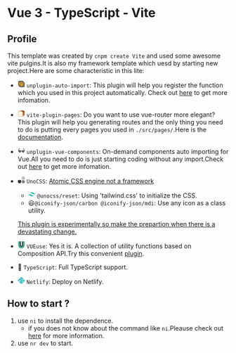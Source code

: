 # Vue 3 - TypeScript - Vite

## Profile

This template was created by `cnpm create Vite` and used some awesome vite pulgins.It is also my framework template which uesd by starting new project.Here are some characteristic in this lite:
- <svg width="16" height="16" viewBox="0 0 64 64"><g fill="#3e4347"><circle cx="32" cy="32" r="30"/><path d="m6.3 18l-2.7-2.7c-2.1-2.1-2.1-5.5 0-7.5l4.2-4.2c2.1-2.1 5.5-2.1 7.5 0L18 6.3l-3.1 3.1l-2.7-2.7c-.3-.3-.9-.3-1.3 0l-4.2 4.2c-.3.3-.3.9 0 1.3l2.7 2.7L6.3 18m51.4 28l2.7 2.7c2.1 2.1 2.1 5.5 0 7.5l-4.2 4.2c-2.1 2.1-5.5 2.1-7.5 0L46 57.7l3.1-3.1l2.7 2.7c.3.3.9.3 1.3 0l4.2-4.2c.3-.3.3-.9 0-1.3l-2.7-2.7l3.1-3.1"/></g><circle cx="32" cy="32" r="23.4" fill="#f2b200"/><path fill="#b47d56" d="M39.6 11.4c-5-2.6-12.9 2.4-12 6.6c.9 4.2 11.2 7.2 14 13.1c2.8 5.9 4.1 7.8 9.1 3.8c4.9-4.1 7.2-13.8-11.1-23.5"/><path fill="#89664c" d="M38.8 13.8c3.4 0-2.1 1.9-5.3 4.7c-1.6 1.4-.9-4.7 5.3-4.7m7.3 4.9c3.4 0-2.1 1.9-5.4 4.7c-1.5 1.3-.8-4.7 5.4-4.7m4.5 7.5c3.4 0-2.1 1.9-5.4 4.7c-1.5 1.3-.7-4.7 5.4-4.7"/><path fill="#b47d56" d="M10.7 38c-1.9-4.8 4.4-10.7 8.5-9.2c4.2 1.5 5.7 10.9 11.2 14.4c5.5 3.4 7.3 4.9 2.5 8.5C28 55.3 17.8 55.5 10.7 38"/><path fill="#89664c" d="M13.4 39.3c-.5 2.9 2.2-1.5 5.6-3.8c1.6-1.1-4.7-1.5-5.6 3.8m3.4 6.1c-.5 2.9 2.2-1.5 5.6-3.8c1.6-1.1-4.7-1.5-5.6 3.8m6 4.5c-.5 2.9 2.2-1.5 5.6-3.8c1.6-1.1-4.6-1.6-5.6 3.8"/><path fill="#699635" d="M25.6 13c-2.2-2.1-2.2-2.1-8.6 4.6c-3.5 3.7-5.3 7.6-4.1 8.7c2.2 2.1 2.2 2.1 8.5-4.6c3.6-3.6 5.4-7.5 4.2-8.7m25.9 27.2c-1.8-2.4-1.8-2.4-9.1 2.8c-4.1 2.9-6.5 6.3-5.6 7.6c1.8 2.4 1.8 2.4 9.1-2.8c4.1-2.9 6.6-6.3 5.6-7.6m-12.9-7c1.3-3 1.3-3-7.5-7.1c-4.9-2.3-9.4-2.8-10.1-1.2c-1.3 3-1.3 3 7.5 7.1c4.8 2.3 9.3 2.8 10.1 1.2"/><path fill="#ed4c5c" d="M43.5 37.8c.2-2.2-1.6-1.1-4.9-1.2c-3.3-.2-2.4 2.4-2.2 4.5c.1 2.1 1.4.4 6.2.5c1.8.1.6-1.6.9-3.8"/><path fill="#ffce31" d="M29.9 34.1c-2.5-.9-1.7.8-3 3.2c-1.3 2.4 2.1 2.5 4.6 3.1c2.5.6.9-.9 2.6-4.4c.7-1.3-1.7-1-4.2-1.9"/><path fill="#ed4c5c" d="M24.5 18.9c-2.5-.9-1.7.8-3 3.2c-1.3 2.4 2.1 2.5 4.6 3.1c2.5.6.9-.9 2.6-4.4c.7-1.3-1.7-1-4.2-1.9"/><path fill="#ffce31" d="M14 26.2c-2.5-.9-1.7.8-3 3.2c-1.3 2.4 2.1 2.5 4.6 3.1c2.5.6.9-.9 2.6-4.4c.7-1.4-1.7-1.1-4.2-1.9"/></svg>
  `unplugin-auto-import`: This plugin will help you register the function which you used in this project automatically. Check out [here](https://github.com/antfu/unplugin-auto-import) to get more infomation.
- <svg width="16" height="16" viewBox="0 0 64 64"><path fill="#995024" d="m44.1 29.5l15.7-7.2c.1-.2.4-.7.6-1c.7-1.1 1.6-2.4 1.6-4C62 10.3 52.7 4 40.4 4s-25 5.3-32.3 10.4c-1.1.8 36 15.1 36 15.1"/><path fill="#b3682a" d="M60.6 30.1c-.8-5.4-.9-7.3-.9-7.9L44 29.4l-6.6 30.5c4.6 0 20.5-9.8 22.3-12.4c2.2-3 2.4-5.9 1-16.5c0-.2 0-.5-.1-.9"/><path fill="#fff3e3" d="M42.3 29c.2-1.3 2.2-3 2.2-4.5c0-5.6-9.1-13.2-20.4-13.2S3.8 18.8 3.8 24.4c0 1.6 2 3.3 2.2 4.5c.3 1.5-.8 8.1-1 9.6c-2.3 17-.2 19.3 7.8 19.3c2.9 0 6.7-.3 11.3-.3s8.4.3 11.3.3c8 0 10.2-2.3 7.8-19.3c-.1-1.5-1.1-8-.9-9.5"/><path fill="#c0773b" d="M3.8 24.4c0-5.6 9.1-13.2 20.4-13.2s20.4 7.6 20.4 13.2c0 1.6-2 3.3-2.2 4.5l1.8.5c.1-.2.4-.7.6-1c.7-1.1 1.6-2.4 1.6-4c0-7-9.9-15.4-22.2-15.4C11.9 9 2 17.5 2 24.4c0 1.6.9 2.9 1.6 4c.2.3.5.8.6 1L6 29c-.2-1.3-2.2-3-2.2-4.6"/><path fill="#cb8d44" d="M45 37.3c-.8-5.4-.9-7.3-.9-7.9l-1.8-.4c-.3 1.5.8 8.1 1 9.6c2.3 17 .2 19.3-7.8 19.3c-2.9 0-6.7-.3-11.3-.3s-8.4.3-11.3.3c-8 0-10.2-2.3-7.8-19.3c.1-1.6 1.1-8.1.9-9.6l-1.8.5c0 .5-.1 2.4-.9 7.9c-.1.4-.1.7-.1.9c-1.4 10.5-1.2 15.6 1 18.6C6 59.5 9 60 12.9 60c1.3 0 2.9-.1 4.5-.1c2-.1 4.3-.2 6.8-.2s4.8.1 6.8.2c1.6.1 3.1.1 4.5.1c3.9 0 6.8-.5 8.7-3.1c2.1-3 2.4-8.1 1-18.7c-.1-.2-.2-.5-.2-.9"/><g fill="#ede0d1"><circle cx="9.3" cy="49" r="1.8"/><circle cx="11.8" cy="43.9" r="1.5"/><circle cx="14.8" cy="47.2" r=".9"/><circle cx="28.9" cy="27.1" r="2.4"/><circle cx="32.4" cy="30.2" r=".7"/><circle cx="35.1" cy="32.4" r="1"/><circle cx="30.4" cy="32.4" r="1.5"/><circle cx="35.6" cy="48.2" r="1.8"/><circle cx="31.9" cy="48.6" r="1"/><circle cx="11" cy="24.7" r="1"/><circle cx="11" cy="20.8" r="1.5"/><circle cx="13.9" cy="23.7" r="1"/></g></svg> 
  `vite-plugin-pages`: Do you want to use vue-router more elegant? This plugin will help you generating routes and the only thing you need to do is putting every pages you used in `./src/pages/`.Here is the [documentation](https://github.com/hannoeru/vite-plugin-pages).
- <svg width="16" height="16" viewBox="0 0 64 64"><path fill="#222526" d="M3.6 32.6C7.6 19.2 11.9 13 13.7 13c1 0 1.3.7 1.7 2.2c.9 3.7.1 4.9-.5 5.4c-.7.7-1.8.1-1.8-3.8c-.9 2.3-5.3 10.4-7.6 19l-1.9-3.2m56.8 0C56.4 19.2 52.1 13 50.3 13c-1 0-1.3.7-1.7 2.2c-.9 3.7-.1 4.9.5 5.4c.7.7 1.8.1 1.8-3.8c.9 2.3 5.3 10.4 7.6 19l1.9-3.2"/><path fill="#363b3d" d="M36.1 33.3c-2.4 1.2-5.9 1.2-8.2 0c-2.5-1.3-5.6-2.2-9.3-2.5c-3.6-.3-11.2-.3-15 1.1c-.4.2-.9.4-1.3.6c-.2.1-.3.1-.3.6v.6c0 1.1-.1.7.6 1.1c1.5.9 2.4 3.2 2.8 6.4c.6 4.6 2.9 7.5 6.5 8.9c3.3 1.3 7.1 1.2 10.4-.1c1.8-.7 3.4-1.9 4.7-3.8c2.2-3.3 1.6-5.4 2.7-8.3c1-2.5 3.8-2.5 4.8 0c1.1 2.9.5 4.9 2.7 8.3c1.3 1.9 2.9 3.1 4.7 3.8c3.3 1.4 7 1.4 10.4.1c3.6-1.4 5.8-4.3 6.5-8.9c.4-3.2 1.3-5.5 2.8-6.4c.8-.5.6 0 .6-1.1v-.6c0-.4 0-.5-.3-.7c-.4-.2-.8-.4-1.3-.6c-3.8-1.4-11.4-1.4-15-1.1c-3.9.4-7 1.3-9.5 2.6"/><path fill="#5f6566" d="M26.2 35.1c-.8-.6-2.4-1.1-4.2-1.4c-1-.2-2.2-.3-3.4-.4c-2.7-.2-5.6-.2-7.5.2c-1.2.2-2.1.5-2.4.9c-1.4 1.6-1.1 6.1.3 9.3c.4.8.9 1.6 1.4 2.2c.9 1 2.1 1.6 3.5 2c.9.3 1.8.4 2.8.5c1.6.1 3.2-.1 4.7-.5c.3-.1.5-.2.7-.3c4.3-1.9 5.4-9.1 4.7-11.7c-.1-.3-.3-.6-.6-.8m29.5-.6c-.1-.1-.1-.2-.2-.3c-.6-.8-3.5-1.1-6.7-1.1c-1.2 0-2.4.1-3.6.2c-1.3.1-2.6.3-3.7.5c-2.2.5-3.8 1.2-4 2.1c-.4 1.6-.2 4.8 1 7.6c.5 1.1 1.1 2.2 2 3c.7.7 1.5 1.2 2.5 1.4c.2 0 .3.1.5.1c3 .7 6.5.5 9-1c.5-.3 1-.7 1.5-1.1c2.3-2.6 3.2-9 1.7-11.4"/></svg> 
   `unplugin-vue-components`: On-demand components auto importing for Vue.All you need to do is just starting coding without any import.Check out [here](https://github.com/antfu/unplugin-vue-components) to get more infomation.
- <svg width="16" height="16" viewBox="0 0 256 256"><g fill="#333"><path fill-opacity=".6" d="M137.176 195.927c0-32.812 26.6-59.412 59.412-59.412S256 163.115 256 195.927s-26.6 59.412-59.412 59.412s-59.412-26.6-59.412-59.412Z"/><path fill-opacity=".3" d="M137.176 59.412C137.176 26.6 163.776 0 196.588 0S256 26.6 256 59.412v53.471a5.941 5.941 0 0 1-5.941 5.941H143.117a5.941 5.941 0 0 1-5.941-5.94V59.411Z"/><path d="M118.824 195.927c0 32.812-26.6 59.412-59.412 59.412S0 228.74 0 195.927v-53.471a5.94 5.94 0 0 1 5.941-5.941h106.942c3.28 0 5.941 2.66 5.941 5.941v53.47Z"/></g></svg> 
  `UnoCSS`: [Atomic CSS engine not a framework](https://github.com/unocss/unocss)
  - <svg width="16" height="16" viewBox="0 0 256 154"><defs><linearGradient id="svgIDa" x1="-2.778%" x2="100%" y1="32%" y2="67.556%"><stop offset="0%" stop-color="#2298BD"/><stop offset="100%" stop-color="#0ED7B5"/></linearGradient></defs><path fill="url(#svgIDa)" d="M128 0C93.867 0 72.533 17.067 64 51.2C76.8 34.133 91.733 27.733 108.8 32c9.737 2.434 16.697 9.499 24.401 17.318C145.751 62.057 160.275 76.8 192 76.8c34.133 0 55.467-17.067 64-51.2c-12.8 17.067-27.733 23.467-44.8 19.2c-9.737-2.434-16.697-9.499-24.401-17.318C174.249 14.743 159.725 0 128 0ZM64 76.8C29.867 76.8 8.533 93.867 0 128c12.8-17.067 27.733-23.467 44.8-19.2c9.737 2.434 16.697 9.499 24.401 17.318C81.751 138.857 96.275 153.6 128 153.6c34.133 0 55.467-17.067 64-51.2c-12.8 17.067-27.733 23.467-44.8 19.2c-9.737-2.434-16.697-9.499-24.401-17.318C110.249 91.543 95.725 76.8 64 76.8Z"/></svg>
  `@unocss/reset`: Using 'tailwind.css' to initialize the CSS.
  - 😃`@iconify-json/carbon @iconify-json/mdi`: Use any icon as a class utility.
  
  <u>This plugin is experimentally so make the prepartion when there is a devastating change.</u>
- <svg width="16" height="16" viewBox="0 0 256 277"><path fill="#35495E" d="M202.968 0v148.146c0 41.405-33.563 74.967-74.968 74.967s-74.968-33.562-74.968-74.967V0h53.036v148.146a21.932 21.932 0 1 0 43.864 0V0h53.036Z"/><path fill="#41B883" d="M256 0v148.146c0 70.694-57.306 128.019-128 128.019S0 218.84 0 148.145V0h53.032v148.146c0 41.405 33.566 74.967 74.968 74.967s74.968-33.562 74.968-74.967V0H256Z"/></svg> 
  `VUEuse`: Yes it is. A collection of utility functions based on Composition API.Try this convenient [plugin](https://vueuse.org/).

- 🦾 `TypeScript`: Full TypeScript support.
- <svg width="16" height="16" viewBox="0 0 256 256"><defs><radialGradient id="svgIDa" cx="50%" cy="-50%" r="100%" fx="50%" fy="-50%"><stop offset="0%" stop-color="#20C6B7"/><stop offset="100%" stop-color="#4D9ABF"/></radialGradient></defs><path fill="url(#svgIDa)" d="m185.532 88.839l-.094-.04a.396.396 0 0 1-.154-.087a.734.734 0 0 1-.187-.621l5.167-31.553l24.229 24.209l-25.198 10.709a.555.555 0 0 1-.22.04h-.101a.694.694 0 0 1-.134-.114a11.468 11.468 0 0 0-3.308-2.543Zm35.144-1.923l25.906 25.878c5.38 5.381 8.075 8.065 9.057 11.177c.147.46.267.921.361 1.395l-61.913-26.192a4.868 4.868 0 0 0-.1-.04c-.248-.1-.535-.214-.535-.467c0-.254.294-.374.541-.474l.08-.034l26.603-11.243Zm34.268 46.756c-1.337 2.51-3.944 5.114-8.355 9.527l-29.209 29.17l-37.777-7.858l-.2-.04c-.335-.054-.689-.114-.689-.414a11.387 11.387 0 0 0-4.378-7.965c-.154-.154-.113-.394-.067-.615c0-.033 0-.066.014-.093l7.105-43.571l.026-.147c.04-.334.1-.721.401-.721a11.566 11.566 0 0 0 7.754-4.44c.06-.067.1-.14.18-.18c.214-.1.468 0 .689.093l64.5 27.254h.006Zm-44.28 45.407l-48.031 47.978l8.22-50.475l.014-.067a.905.905 0 0 1 .04-.193c.067-.16.24-.227.408-.294l.08-.034c1.8-.767 3.392-1.95 4.646-3.451c.16-.187.354-.368.601-.401c.064-.01.13-.01.194 0l33.82 6.944l.007-.007Zm-58.198 58.133l-5.414 5.408l-59.854-86.408a2.831 2.831 0 0 0-.067-.094c-.093-.127-.194-.253-.173-.4c.006-.107.073-.2.147-.28l.066-.087c.18-.268.335-.535.502-.822l.133-.233l.02-.02c.094-.16.18-.314.341-.401c.14-.067.335-.04.488-.007l66.311 13.66c.186.03.36.105.508.22c.087.088.107.181.127.288a11.735 11.735 0 0 0 6.871 7.845c.187.093.107.3.02.52a1.588 1.588 0 0 0-.1.301c-.835 5.074-8 48.726-9.926 60.51Zm-11.309 11.29c-3.99 3.946-6.343 6.035-9.003 6.877a13.382 13.382 0 0 1-8.06 0c-3.115-.989-5.809-3.672-11.19-9.054l-60.108-60.042l15.7-24.323a1 1 0 0 1 .268-.314c.167-.12.408-.066.608 0a16.285 16.285 0 0 0 10.948-.554c.18-.066.361-.113.502.014c.07.064.133.135.187.213l60.148 87.19v-.007Zm-94.156-68.008l-13.789-13.773l27.23-11.604a.562.562 0 0 1 .221-.047c.227 0 .361.227.481.434c.274.42.564.83.87 1.229l.086.106c.08.114.027.227-.053.334l-15.04 23.321h-.006ZM27.11 160.625L9.665 143.199c-2.968-2.964-5.12-5.114-6.617-6.963l53.043 10.99l.2.033c.328.053.69.113.69.42c0 .334-.395.488-.73.614l-.153.067l-28.988 12.265ZM0 127.275a13.34 13.34 0 0 1 .602-3.304c.989-3.112 3.676-5.796 9.063-11.177l22.324-22.3a14524.43 14524.43 0 0 0 30.92 44.647c.18.24.38.507.174.707c-.976 1.075-1.952 2.25-2.64 3.526c-.075.163-.19.306-.335.413c-.087.054-.18.034-.28.014h-.014L0 127.269v.007Zm37.965-42.75l30.017-29.984c2.82 1.235 13.087 5.568 22.27 9.44c6.952 2.939 13.288 5.61 15.28 6.477c.2.08.381.16.468.36c.053.12.027.274 0 .401a13.363 13.363 0 0 0 3.496 12.205c.2.2 0 .487-.174.734l-.094.14l-30.478 47.157c-.08.134-.154.247-.288.334c-.16.1-.387.053-.575.007a15.215 15.215 0 0 0-3.629-.494c-1.096 0-2.286.2-3.489.42h-.007c-.133.02-.254.047-.36-.033a1.403 1.403 0 0 1-.301-.34L37.965 84.525Zm36.08-36.04l38.86-38.817c5.38-5.375 8.074-8.065 11.188-9.047a13.382 13.382 0 0 1 8.061 0c3.115.982 5.808 3.672 11.189 9.047l8.422 8.413l-27.638 42.756a1.035 1.035 0 0 1-.274.32c-.167.114-.401.067-.602 0a14.028 14.028 0 0 0-12.833 2.471c-.18.187-.448.08-.675-.02c-3.61-1.569-31.682-13.42-35.699-15.122Zm83.588-24.542l25.52 25.49l-6.15 38.044v.1a.9.9 0 0 1-.053.254c-.067.133-.201.16-.335.2a12.237 12.237 0 0 0-3.662 1.823a1.029 1.029 0 0 0-.134.113c-.074.08-.147.154-.267.167a.763.763 0 0 1-.288-.047l-38.887-16.504l-.073-.034c-.248-.1-.542-.22-.542-.474a14.664 14.664 0 0 0-2.072-6.109c-.187-.307-.394-.627-.234-.941l27.177-42.082ZM131.352 81.4l36.454 15.423c.2.093.421.18.508.387a.707.707 0 0 1 0 .38c-.107.535-.2 1.142-.2 1.757v1.021c0 .254-.261.36-.502.46l-.073.027c-5.775 2.464-81.076 34.538-81.19 34.538c-.113 0-.234 0-.347-.113c-.2-.2 0-.48.18-.735l.094-.133l29.957-46.335l.053-.08c.174-.281.375-.595.696-.595l.3.047c.682.093 1.284.18 1.892.18c4.545 0 8.756-2.21 11.296-5.989c.06-.1.137-.19.227-.267c.18-.133.448-.066.655.027Zm-41.748 61.324l82.079-34.965s.12 0 .234.114c.447.447.828.747 1.196 1.028l.18.113c.168.094.335.2.348.374c0 .067 0 .107-.013.167l-7.032 43.144l-.027.174c-.046.333-.093.714-.407.714a11.558 11.558 0 0 0-9.177 5.655l-.034.053c-.093.154-.18.3-.334.38c-.14.068-.32.041-.468.008l-65.455-13.487c-.067-.013-1.016-3.465-1.09-3.472Z"/></svg>
  `Netlify`: Deploy on Netlify.

## How to start ?

  1. use `ni` to install the dependence.
     - if you does not know about the command like `ni`.Pleause check out [here](https://github.com/antfu/ni) for more information.
  2. use `nr dev` to start.
